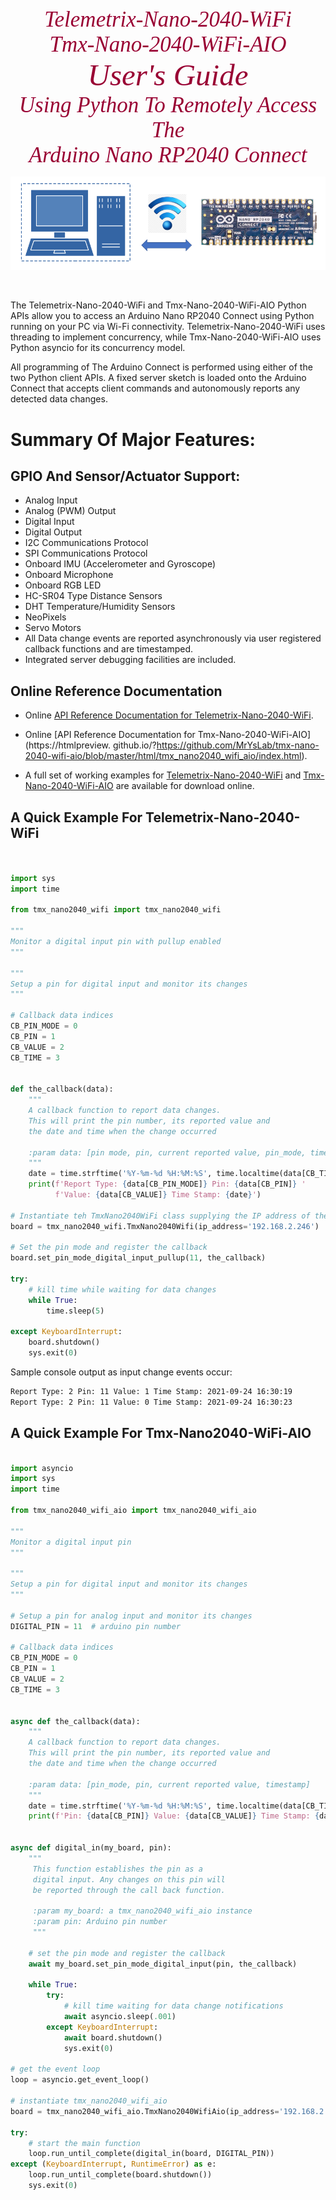 
<div style="text-align:center;color:#990033; font-family:times, serif;font-size:2.5em"><i>Telemetrix-Nano-2040-WiFi</i></div>

<div style="text-align:center;color:#990033; font-family:times, serif;font-size:2.5em"><i>Tmx-Nano-2040-WiFi-AIO</i></div>

<div style="text-align:center;color:#990033; font-family:times, serif;font-size:3.5em"><i>User's Guide</i></div>


<div style="text-align:center;color:#990033; font-family:times, serif;font-size:2.5em"><i>Using Python To Remotely Access The</i></div>
<div style="text-align:center;color:#990033; font-family:times, serif;font-size:2.5em"><i>Arduino Nano RP2040 Connect</i></div>

![](./images/cover.png)


<br>

The Telemetrix-Nano-2040-WiFi and Tmx-Nano-2040-WiFi-AIO Python APIs allow you to 
access an Arduino Nano RP2040 Connect using Python running on your PC via Wi-Fi 
connectivity. 
Telemetrix-Nano-2040-WiFi uses threading to implement concurrency, while Tmx-Nano-2040-WiFi-AIO
uses Python asyncio for its concurrency model.

All programming of The Arduino Connect is performed using either of the 
two Python client APIs. A fixed server sketch is loaded onto the Arduino Connect 
that accepts client commands and autonomously reports any detected data changes.

# Summary Of Major Features:
## GPIO And Sensor/Actuator Support:
* Analog Input
* Analog (PWM) Output
* Digital Input
* Digital Output
* I2C Communications Protocol
* SPI Communications Protocol
* Onboard IMU (Accelerometer and Gyroscope)
* Onboard Microphone
* Onboard RGB LED
* HC-SR04 Type Distance Sensors
* DHT Temperature/Humidity Sensors
* NeoPixels
* Servo Motors
* All Data change events are reported asynchronously via user registered callback 
  functions and are timestamped. 
* Integrated server debugging facilities are included. 

## Online Reference Documentation
* Online [API Reference Documentation for Telemetrix-Nano-2040-WiFi](https://htmlpreview.github.io/?https://github.com/MrYsLab/telemetrix-nano-2040-wifi/blob/master/html/tmx_nano2040_wifi/index.html).

* Online [API Reference Documentation for Tmx-Nano-2040-WiFi-AIO](https://htmlpreview. github.io/?https://github.com/MrYsLab/tmx-nano-2040-wifi-aio/blob/master/html/tmx_nano2040_wifi_aio/index.html).

* A full set of working examples for [Telemetrix-Nano-2040-WiFi](https://github.com/MrYsLab/telemetrix-nano-2040-wifi/tree/master/examples) and [Tmx-Nano-2040-WiFi-AIO](https://github.com/MrYsLab/tmx-nano-2040-wifi-aio/tree/master/examples)
are available for download online. 

## A Quick Example For Telemetrix-Nano-2040-WiFi


```python


import sys
import time

from tmx_nano2040_wifi import tmx_nano2040_wifi

"""
Monitor a digital input pin with pullup enabled
"""

"""
Setup a pin for digital input and monitor its changes
"""

# Callback data indices
CB_PIN_MODE = 0
CB_PIN = 1
CB_VALUE = 2
CB_TIME = 3


def the_callback(data):
    """
    A callback function to report data changes.
    This will print the pin number, its reported value and
    the date and time when the change occurred

    :param data: [pin mode, pin, current reported value, pin_mode, timestamp]
    """
    date = time.strftime('%Y-%m-%d %H:%M:%S', time.localtime(data[CB_TIME]))
    print(f'Report Type: {data[CB_PIN_MODE]} Pin: {data[CB_PIN]} '
          f'Value: {data[CB_VALUE]} Time Stamp: {date}')

# Instantiate teh TmxNano2040WiFi class supplying the IP address of the Nano
board = tmx_nano2040_wifi.TmxNano2040Wifi(ip_address='192.168.2.246')

# Set the pin mode and register the callback
board.set_pin_mode_digital_input_pullup(11, the_callback)

try:
    # kill time while waiting for data changes
    while True:
        time.sleep(5)

except KeyboardInterrupt:
    board.shutdown()
    sys.exit(0)


```

Sample console output as input change events occur:

```bash
Report Type: 2 Pin: 11 Value: 1 Time Stamp: 2021-09-24 16:30:19
Report Type: 2 Pin: 11 Value: 0 Time Stamp: 2021-09-24 16:30:23
```

## A Quick Example For Tmx-Nano2040-WiFi-AIO

``` python

import asyncio
import sys
import time

from tmx_nano2040_wifi_aio import tmx_nano2040_wifi_aio

"""
Monitor a digital input pin
"""

"""
Setup a pin for digital input and monitor its changes
"""

# Setup a pin for analog input and monitor its changes
DIGITAL_PIN = 11  # arduino pin number

# Callback data indices
CB_PIN_MODE = 0
CB_PIN = 1
CB_VALUE = 2
CB_TIME = 3


async def the_callback(data):
    """
    A callback function to report data changes.
    This will print the pin number, its reported value and
    the date and time when the change occurred

    :param data: [pin_mode, pin, current reported value, timestamp]
    """
    date = time.strftime('%Y-%m-%d %H:%M:%S', time.localtime(data[CB_TIME]))
    print(f'Pin: {data[CB_PIN]} Value: {data[CB_VALUE]} Time Stamp: {date}')


async def digital_in(my_board, pin):
    """
     This function establishes the pin as a
     digital input. Any changes on this pin will
     be reported through the call back function.

     :param my_board: a tmx_nano2040_wifi_aio instance
     :param pin: Arduino pin number
     """

    # set the pin mode and register the callback
    await my_board.set_pin_mode_digital_input(pin, the_callback)

    while True:
        try:
            # kill time waiting for data change notifications
            await asyncio.sleep(.001)
        except KeyboardInterrupt:
            await board.shutdown()
            sys.exit(0)

# get the event loop
loop = asyncio.get_event_loop()

# instantiate tmx_nano2040_wifi_aio
board = tmx_nano2040_wifi_aio.TmxNano2040WifiAio(ip_address='192.168.2.246')

try:
    # start the main function
    loop.run_until_complete(digital_in(board, DIGITAL_PIN))
except (KeyboardInterrupt, RuntimeError) as e:
    loop.run_until_complete(board.shutdown())
    sys.exit(0)

```






